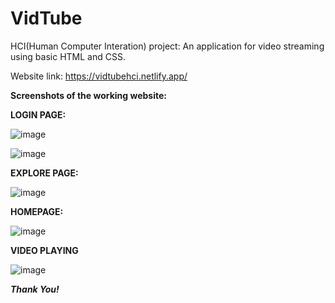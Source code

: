 # VidTube

HCI(Human Computer Interation) project: An application for video streaming using basic HTML and CSS.

Website link: https://vidtubehci.netlify.app/

**Screenshots of the working website:**

**LOGIN PAGE:**

![image](https://user-images.githubusercontent.com/60578902/139555168-a8335bfe-7102-4146-9a67-bd903ace864d.png)

![image](https://user-images.githubusercontent.com/60578902/139555198-55932d6e-b4fb-4a65-9fac-bcad71cd4be0.png)

**EXPLORE PAGE:**

![image](https://user-images.githubusercontent.com/60578902/139555206-c37f2537-900a-40b4-8c11-8ee10198a80c.png)

**HOMEPAGE:**

![image](https://user-images.githubusercontent.com/60578902/139555213-ab18e28f-9101-442f-8f7e-0b96a34c7b66.png)

**VIDEO PLAYING**

![image](https://user-images.githubusercontent.com/60578902/142799353-16758373-ea15-4d63-93c5-0f498ab44cf9.png)

_**Thank You!**_
